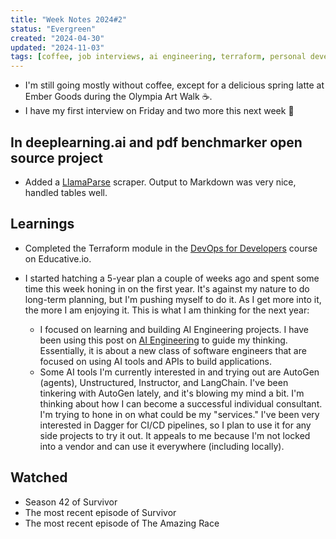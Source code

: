 ```yaml
---
title: "Week Notes 2024#2"
status: "Evergreen"
created: "2024-04-30"
updated: "2024-11-03"
tags: [coffee, job interviews, ai engineering, terraform, personal development]
---
```

- I'm still going mostly without coffee, except for a delicious spring latte at Ember Goods during the Olympia Art Walk ☕.
- I have my first interview on Friday and two more this next week 🤞

## In deeplearning.ai and pdf benchmarker open source project

- Added a [LlamaParse](https://www.llamaindex.ai/blog/introducing-llamacloud-and-llamaparse-af8cedf9006b) scraper. Output to Markdown was very nice, handled tables well.

## Learnings

- Completed the Terraform module in the [DevOps for Developers](https://www.educative.io/path/devops-for-developers) course on Educative.io.

- I started hatching a 5-year plan a couple of weeks ago and spent some time this week honing in on the first year. It's against my nature to do long-term planning, but I'm pushing myself to do it. As I get more into it, the more I am enjoying it. This is what I am thinking for the next year:
	- I focused on learning and building AI Engineering projects. I have been using this post on [AI Engineering](https://www.latent.space/p/ai-engineer) to guide my thinking. Essentially, it is about a new class of software engineers that are focused on using AI tools and APIs to build applications.
	- Some AI tools I'm currently interested in and trying out are AutoGen (agents), Unstructured, Instructor, and LangChain. I've been tinkering with AutoGen lately, and it's blowing my mind a bit.
	I'm thinking about how I can become a successful individual consultant. I'm trying to hone in on what could be my "services." I've been very interested in Dagger for CI/CD pipelines, so I plan to use it for any side projects to try it out. It appeals to me because I'm not locked into a vendor and can use it everywhere (including locally).

## Watched
- Season 42 of Survivor
- The most recent episode of Survivor
- The most recent episode of The Amazing Race

